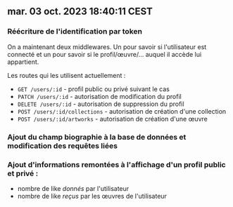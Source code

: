 ## mar. 03 oct. 2023 18:40:11 CEST

### Réécriture de l'identification par token

On a maintenant deux middlewares. Un pour savoir si
l'utilisateur est connecté et un pour savoir si le
profil/œuvre/… auquel il accède lui appartient.

Les routes qui les utilisent actuellement :
- `GET /users/:id` - profil public ou privé suivant le cas
- `PATCH /users/:id` - autorisation de modification du profil
- `DELETE /users/:id` - autorisation de suppression du profil
- `POST /users/:id/collections` - autorisation de création d'une collection
- `POST /users/:id/artworks` - autorisation de création d'une œuvre

### Ajout du champ biographie à la base de données et modification des requêtes liées

### Ajout d'informations remontées à l'affichage d'un profil public et privé :

- nombre de like _donnés_ par l'utilisateur
- nombre de like _reçus_ par les œuvres de l'utilisateur


